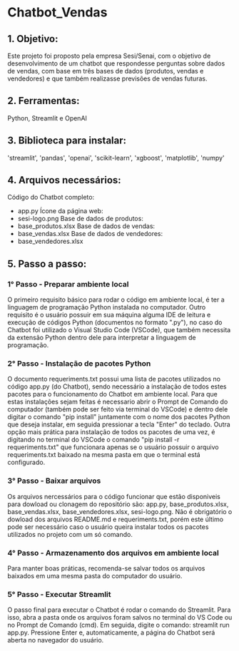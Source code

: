 # Chatbot_Vendas

## 1. Objetivo:
Este projeto foi proposto pela empresa Sesi/Senai, com o objetivo de desenvolvimento de um chatbot que respondesse perguntas sobre dados de vendas, com base em três bases de dados (produtos, vendas e vendedores) e que também realizasse previsões de vendas futuras.

## 2. Ferramentas:
Python, Streamlit e OpenAI

## 3. Biblioteca para instalar:
'streamlit', 'pandas', 'openai', 'scikit-learn', 'xgboost', 'matplotlib', 'numpy'

## 4. Arquivos necessários:
Código do Chatbot completo:
 - app.py
Ícone da página web:
 - sesi-logo.png
Base de dados de produtos:
 - base_produtos.xlsx
Base de dados de vendas:
 - base_vendas.xlsx
Base de dados de vendedores:
 - base_vendedores.xlsx

## 5. Passo a passo:
### 1° Passo - Preparar ambiente local
O primeiro requisito básico para rodar o código em ambiente local, é ter a linguagem de programação Python instalada no computador. Outro requisito é o usuário possuir em sua máquina alguma IDE de leitura e execução de códigos Python (documentos no formato ".py"), no caso do Chatbot foi utilizado o Visual Studio Code (VSCode), que também necessita da extensão Python dentro dele para interpretar a linguagem de programação.
### 2° Passo - Instalação de pacotes Python
O documento requeriments.txt possui uma lista de pacotes utilizados no código app.py (do Chatbot), sendo necessário a instalação de todos estes pacotes para o funcionamento do Chatbot em ambiente local. Para que estas instalações sejam feitas é necessario abrir o Prompt de Comando do computador (também pode ser feito via terminal do VSCode) e dentro dele digitar o comando "pip install" juntamente com o nome dos pacotes Python que deseja instalar, em seguida pressionar a tecla "Enter" do teclado. Outra opção mais prática para instalação de todos os pacotes de uma vez, é digitando no terminal do VSCode o comando "pip install -r requeriments.txt" que funcionara apenas se o usuário possuir o arquivo requeriments.txt baixado na mesma pasta em que o terminal está configurado.
### 3° Passo - Baixar arquivos
Os arquivos nercessários para o código funcionar que estão disponiveis para dowload ou clonagem do repositório são: app.py, base_produtos.xlsx, base_vendas.xlsx, base_vendedores.xlsx, sesi-logo.png. Não é obrigatório o dowload dos arquivos README.md e requeriments.txt, porém este último pode ser necessário caso o usuário queira instalar todos os pacotes utilizados no projeto com um só comando.
### 4° Passo - Armazenamento dos arquivos em ambiente local
Para manter boas práticas, recomenda-se salvar todos os arquivos baixados em uma mesma pasta do computador do usuário.
### 5° Passo - Executar Streamlit
O passo final para executar o Chatbot é rodar o comando do Streamlit. Para isso, abra a pasta onde os arquivos foram salvos no terminal do VS Code ou no Prompt de Comando (cmd). Em seguida, digite o comando: streamlit run app.py. Pressione Enter e, automaticamente, a página do Chatbot será aberta no navegador do usuário.
